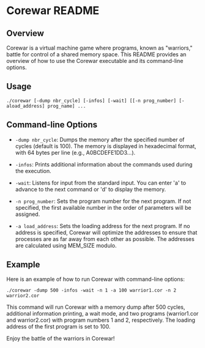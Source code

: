 # Corewar README

## Overview

Corewar is a virtual machine game where programs, known as "warriors," battle for control of a shared memory space. This README provides an overview of how to use the Corewar executable and its command-line options.

## Usage

```shell
./corewar [-dump nbr_cycle] [-infos] [-wait] [[-n prog_number] [-aload_address] prog_name] ...
```
## Command-line Options

- `-dump nbr_cycle`: Dumps the memory after the specified number of cycles (default is 100). The memory is displayed in hexadecimal format, with 64 bytes per line (e.g., A0BCDEFE1DD3...).

- `-infos`: Prints additional information about the commands used during the execution.

- `-wait`: Listens for input from the standard input. You can enter 'a' to advance to the next command or 'd' to display the memory.

- `-n prog_number`: Sets the program number for the next program. If not specified, the first available number in the order of parameters will be assigned.

- `-a load_address`: Sets the loading address for the next program. If no address is specified, Corewar will optimize the addresses to ensure that processes are as far away from each other as possible. The addresses are calculated using MEM_SIZE modulo.

## Example

Here is an example of how to run Corewar with command-line options:

```shell
./corewar -dump 500 -infos -wait -n 1 -a 100 warrior1.cor -n 2 warrior2.cor
```

This command will run Corewar with a memory dump after 500 cycles, additional information printing, a wait mode, and two programs (warrior1.cor and warrior2.cor) with program numbers 1 and 2, respectively. The loading address of the first program is set to 100.

Enjoy the battle of the warriors in Corewar!
